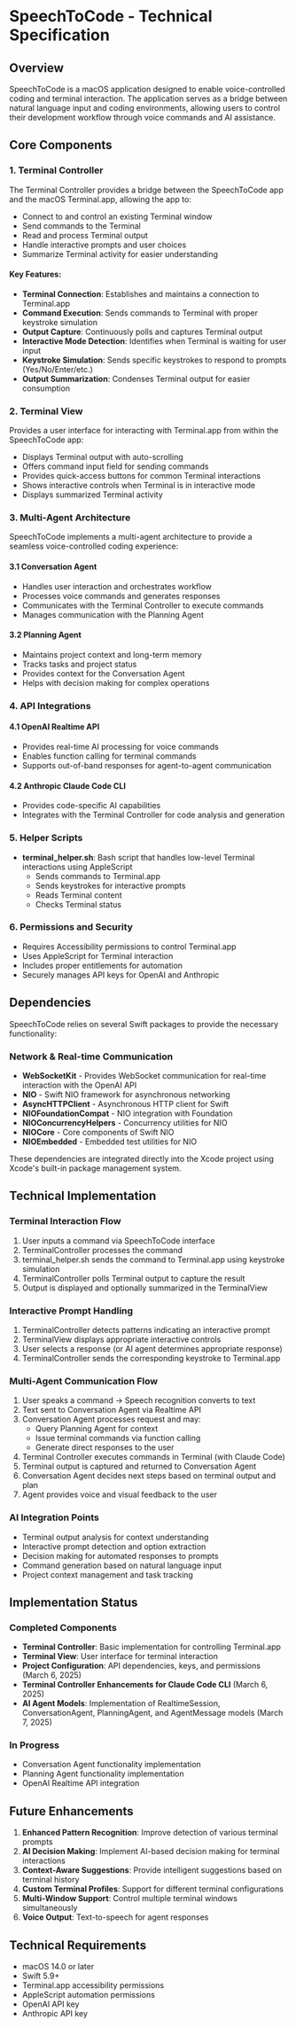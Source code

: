 # SpeechToCode - Technical Specification

## Overview
SpeechToCode is a macOS application designed to enable voice-controlled coding and terminal interaction. The application serves as a bridge between natural language input and coding environments, allowing users to control their development workflow through voice commands and AI assistance.

## Core Components

### 1. Terminal Controller
The Terminal Controller provides a bridge between the SpeechToCode app and the macOS Terminal.app, allowing the app to:
- Connect to and control an existing Terminal window
- Send commands to the Terminal
- Read and process Terminal output
- Handle interactive prompts and user choices
- Summarize Terminal activity for easier understanding

#### Key Features:
- **Terminal Connection**: Establishes and maintains a connection to Terminal.app
- **Command Execution**: Sends commands to Terminal with proper keystroke simulation
- **Output Capture**: Continuously polls and captures Terminal output
- **Interactive Mode Detection**: Identifies when Terminal is waiting for user input
- **Keystroke Simulation**: Sends specific keystrokes to respond to prompts (Yes/No/Enter/etc.)
- **Output Summarization**: Condenses Terminal output for easier consumption

### 2. Terminal View
Provides a user interface for interacting with Terminal.app from within the SpeechToCode app:
- Displays Terminal output with auto-scrolling
- Offers command input field for sending commands
- Provides quick-access buttons for common Terminal interactions
- Shows interactive controls when Terminal is in interactive mode
- Displays summarized Terminal activity

### 3. Multi-Agent Architecture
SpeechToCode implements a multi-agent architecture to provide a seamless voice-controlled coding experience:

#### 3.1 Conversation Agent
- Handles user interaction and orchestrates workflow
- Processes voice commands and generates responses
- Communicates with the Terminal Controller to execute commands
- Manages communication with the Planning Agent

#### 3.2 Planning Agent
- Maintains project context and long-term memory
- Tracks tasks and project status
- Provides context for the Conversation Agent
- Helps with decision making for complex operations

### 4. API Integrations

#### 4.1 OpenAI Realtime API
- Provides real-time AI processing for voice commands
- Enables function calling for terminal commands
- Supports out-of-band responses for agent-to-agent communication

#### 4.2 Anthropic Claude Code CLI
- Provides code-specific AI capabilities
- Integrates with the Terminal Controller for code analysis and generation

### 5. Helper Scripts
- **terminal_helper.sh**: Bash script that handles low-level Terminal interactions using AppleScript
  - Sends commands to Terminal.app
  - Sends keystrokes for interactive prompts
  - Reads Terminal content
  - Checks Terminal status

### 6. Permissions and Security
- Requires Accessibility permissions to control Terminal.app
- Uses AppleScript for Terminal interaction
- Includes proper entitlements for automation
- Securely manages API keys for OpenAI and Anthropic

## Dependencies
SpeechToCode relies on several Swift packages to provide the necessary functionality:

### Network & Real-time Communication 
- **WebSocketKit** - Provides WebSocket communication for real-time interaction with the OpenAI API
- **NIO** - Swift NIO framework for asynchronous networking
- **AsyncHTTPClient** - Asynchronous HTTP client for Swift
- **NIOFoundationCompat** - NIO integration with Foundation
- **NIOConcurrencyHelpers** - Concurrency utilities for NIO
- **NIOCore** - Core components of Swift NIO
- **NIOEmbedded** - Embedded test utilities for NIO

These dependencies are integrated directly into the Xcode project using Xcode's built-in package management system.

## Technical Implementation

### Terminal Interaction Flow
1. User inputs a command via SpeechToCode interface
2. TerminalController processes the command
3. terminal_helper.sh sends the command to Terminal.app using keystroke simulation
4. TerminalController polls Terminal output to capture the result
5. Output is displayed and optionally summarized in the TerminalView

### Interactive Prompt Handling
1. TerminalController detects patterns indicating an interactive prompt
2. TerminalView displays appropriate interactive controls
3. User selects a response (or AI agent determines appropriate response)
4. TerminalController sends the corresponding keystroke to Terminal.app

### Multi-Agent Communication Flow
1. User speaks a command → Speech recognition converts to text
2. Text sent to Conversation Agent via Realtime API
3. Conversation Agent processes request and may:
   - Query Planning Agent for context
   - Issue terminal commands via function calling
   - Generate direct responses to the user
4. Terminal Controller executes commands in Terminal (with Claude Code)
5. Terminal output is captured and returned to Conversation Agent
6. Conversation Agent decides next steps based on terminal output and plan
7. Agent provides voice and visual feedback to the user

### AI Integration Points
- Terminal output analysis for context understanding
- Interactive prompt detection and option extraction
- Decision making for automated responses to prompts
- Command generation based on natural language input
- Project context management and task tracking

## Implementation Status

### Completed Components
- **Terminal Controller**: Basic implementation for controlling Terminal.app
- **Terminal View**: User interface for terminal interaction
- **Project Configuration**: API dependencies, keys, and permissions (March 6, 2025)
- **Terminal Controller Enhancements for Claude Code CLI** (March 6, 2025)
- **AI Agent Models**: Implementation of RealtimeSession, ConversationAgent, PlanningAgent, and AgentMessage models (March 7, 2025)

### In Progress
- Conversation Agent functionality implementation
- Planning Agent functionality implementation
- OpenAI Realtime API integration

## Future Enhancements
1. **Enhanced Pattern Recognition**: Improve detection of various terminal prompts
2. **AI Decision Making**: Implement AI-based decision making for terminal interactions
3. **Context-Aware Suggestions**: Provide intelligent suggestions based on terminal history
4. **Custom Terminal Profiles**: Support for different terminal configurations
5. **Multi-Window Support**: Control multiple terminal windows simultaneously
6. **Voice Output**: Text-to-speech for agent responses

## Technical Requirements
- macOS 14.0 or later
- Swift 5.9+
- Terminal.app accessibility permissions
- AppleScript automation permissions
- OpenAI API key
- Anthropic API key
